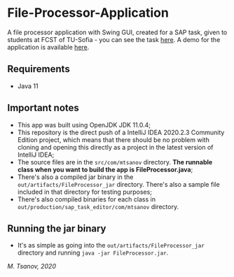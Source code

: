 # File-Processor-Application
A file processor application with Swing GUI, created for a SAP task, given to students at FCST of TU-Sofia - you can see the task [here](https://github.com/mtsanovv/File-Processor-Application/blob/master/sap_task.png). A demo for the application is available [here](https://www.youtube.com/watch?v=Ft-SkyN-Lc8).

## Requirements
- Java 11

## Important notes
- This app was built using OpenJDK JDK 11.0.4;
- This repository is the direct push of a IntelliJ IDEA 2020.2.3 Community Edition project, which means that there should be no problem with cloning and opening this directly as a project in the latest version of IntelliJ IDEA;
- The source files are in the `src/com/mtsanov` directory. **The runnable class when you want to build the app is FileProcessor.java**;
- There's also a compiled jar binary in the `out/artifacts/FileProcessor_jar` directory. There's also a sample file included in that directory for testing purposes;
- There's also compiled binaries for each class in `out/production/sap_task_editor/com/mtsanov` directory.

## Running the jar binary
- It's as simple as going into the `out/artifacts/FileProcessor_jar` directory and running `java -jar FileProcessor.jar`.

*M. Tsanov, 2020*
